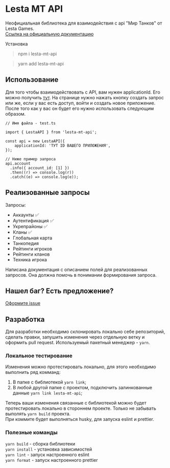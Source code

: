 # Lesta MT API

Неофициальная библиотека для взаимодействия с api "Мир Танков" от Lesta Games.  
[Ссылка на официальную документацию](https://developers.lesta.ru/documentation/guide/getting-started/)

Установка
> npm i lesta-mt-api

> yarn add lesta-mt-api

## Использование

Для того чтобы взаимодействовать с API, вам нужен applicationId. Его можно получить [тут](https://developers.lesta.ru/applications/).
На странице нужно нажать кнопку создать запрос или же, если у вас есть доступ, войти и создать новое приложение.
После того как у вас он будет его нужно использовать следующим образом.

```
// Имя файла - test.ts

import { LestaAPI } from 'lesta-mt-api';

const api = new LestaAPI({
    applicationId: 'ТУТ ID ВАШЕГО ПРИЛОЖЕНИЯ',
});

// Ниже пример запроса
api.account
  .info({ account_id: [1] })
  .then((r) => console.log(r))
  .catch((e) => console.log(e));
```

## Реализованные запросы

Запросы:
- Аккаунты ✅
- Аутентификация ✅
- Укрепрайоны ✅
- Кланы ✅
- Глобальная карта 
- Танкопедия 
- Рейтинги игроков 
- Рейтинги кланов 
- Техника игрока 

Написана документация с описанием полей для реализованных запросов. Она должна помочь в понимании формирования запроса.

## Нашел баг? Есть предложение?

[Оформите issue](https://github.com/s-yurchenko/lesta-mt-api/issues/new)

## Разработка

Для разработки необходимо склонировать локально себе репозиторий, сделать правки, запушить изменения через отдельную ветку
и оформить pull request. Используемый пакетный менеджер - `yarn`.

### Локальное тестирование

Изменения можно протестировать локально, для этого необходимо выполнить ряд комманд:

1. В папке с библиотекой `yarn link`;
2. В любой другой папке с проектом, подключить залинкованные данные `yarn link lesta-mt-api`;

Теперь ваши изменения связанные с библиотекой можно будет протестировать локально в стороннем проекте.
Только не забывать выполять `yarn build` проекта.  
При коммите будет выполняться husky, для запуска eslint и prettier.

### Полезные команды

`yarn build` - сборка библиотеки  
`yarn install` - установка зависимостей  
`yarn lint` - запуск настроенного eslint  
`yarn format` - запуск настроенного prettier  
